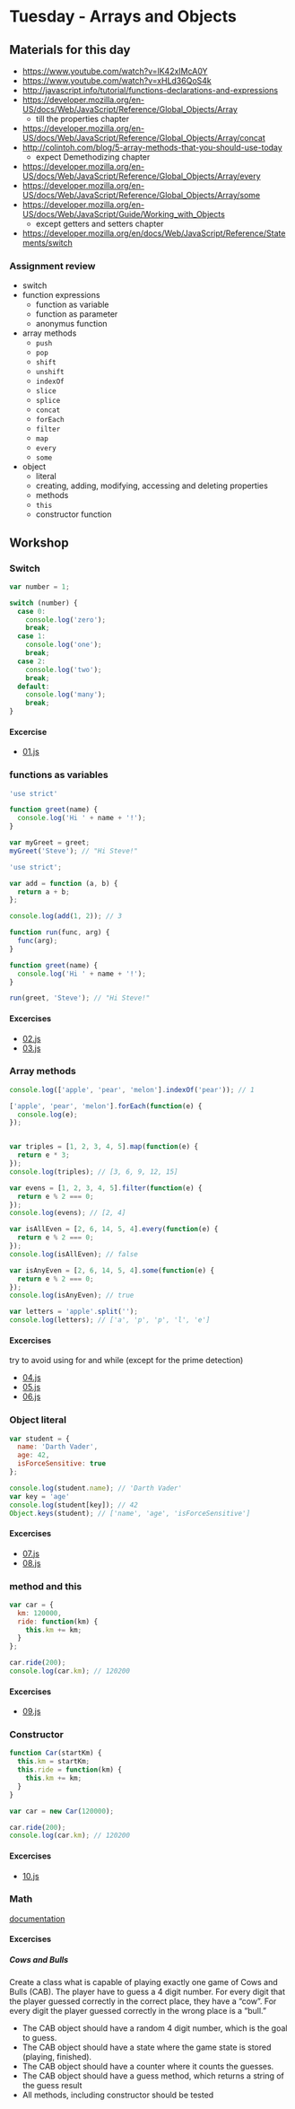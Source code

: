 # Tuesday - Arrays and Objects 

## Materials for this day
 - https://www.youtube.com/watch?v=lK42xIMcA0Y
 - https://www.youtube.com/watch?v=xHLd36QoS4k
 - http://javascript.info/tutorial/functions-declarations-and-expressions
 - https://developer.mozilla.org/en-US/docs/Web/JavaScript/Reference/Global_Objects/Array
   - till the properties chapter
 - https://developer.mozilla.org/en-US/docs/Web/JavaScript/Reference/Global_Objects/Array/concat
 - http://colintoh.com/blog/5-array-methods-that-you-should-use-today
   - expect Demethodizing chapter
 - https://developer.mozilla.org/en-US/docs/Web/JavaScript/Reference/Global_Objects/Array/every
 - https://developer.mozilla.org/en-US/docs/Web/JavaScript/Reference/Global_Objects/Array/some
 - https://developer.mozilla.org/en-US/docs/Web/JavaScript/Guide/Working_with_Objects 
   - except getters and setters chapter
 - https://developer.mozilla.org/en/docs/Web/JavaScript/Reference/Statements/switch

### Assignment review
 - switch
 - function expressions
   - function as variable
   - function as parameter
   - anonymus function
 - array methods
   - `push`
   - `pop`
   - `shift`
   - `unshift`
   - `indexOf`
   - `slice`
   - `splice`
   - `concat`
   - `forEach`
   - `filter`
   - `map`
   - `every`
   - `some`
 - object
   - literal
   - creating, adding, modifying, accessing and deleting properties
   - methods
   - `this`
   - constructor function

## Workshop
### Switch
```javascript
var number = 1;

switch (number) {
  case 0:
    console.log('zero');
    break;
  case 1:
    console.log('one');
    break;
  case 2:
    console.log('two');
    break;
  default:
    console.log('many');
    break;
}
```

#### Excercise
 - [01.js](workshop/01.js)

### functions as variables
```javascript
'use strict'

function greet(name) {
  console.log('Hi ' + name + '!');
}

var myGreet = greet;
myGreet('Steve'); // "Hi Steve!"
```
```javascript
'use strict';

var add = function (a, b) {
  return a + b;
};

console.log(add(1, 2)); // 3
```
```javascript
function run(func, arg) {
  func(arg);
}

function greet(name) {
  console.log('Hi ' + name + '!');
}

run(greet, 'Steve'); // "Hi Steve!"
```
#### Excercises
 - [02.js](workshop/02.js)
 - [03.js](workshop/03.js)


### Array methods
```javascript
console.log(['apple', 'pear', 'melon'].indexOf('pear')); // 1

['apple', 'pear', 'melon'].forEach(function(e) {
  console.log(e);
});


var triples = [1, 2, 3, 4, 5].map(function(e) {
  return e * 3;
});
console.log(triples); // [3, 6, 9, 12, 15]

var evens = [1, 2, 3, 4, 5].filter(function(e) {
  return e % 2 === 0;
});
console.log(evens); // [2, 4]

var isAllEven = [2, 6, 14, 5, 4].every(function(e) {
  return e % 2 === 0;
});
console.log(isAllEven); // false

var isAnyEven = [2, 6, 14, 5, 4].some(function(e) {
  return e % 2 === 0;
});
console.log(isAnyEven); // true

var letters = 'apple'.split('');
console.log(letters); // ['a', 'p', 'p', 'l', 'e']
```

#### Excercises
try to avoid using for and while (except for the prime detection)
 - [04.js](workshop/04.js)
 - [05.js](workshop/05.js)
 - [06.js](workshop/06.js)


### Object literal
```javascript
var student = {
  name: 'Darth Vader',
  age: 42,
  isForceSensitive: true
};

console.log(student.name); // 'Darth Vader'
var key = 'age'
console.log(student[key]); // 42
Object.keys(student); // ['name', 'age', 'isForceSensitive']
```

#### Excercises
 - [07.js](workshop/07.js)
 - [08.js](workshop/08.js)

### method and this
```javascript
var car = {
  km: 120000,
  ride: function(km) {
    this.km += km;
  }
};

car.ride(200);
console.log(car.km); // 120200
```

#### Excercises
 - [09.js](workshop/09.js)

### Constructor
```javascript
function Car(startKm) {
  this.km = startKm;
  this.ride = function(km) {
    this.km += km;
  }
}

var car = new Car(120000);

car.ride(200);
console.log(car.km); // 120200
```
#### Excercises
 - [10.js](workshop/10.js)

### Math
[documentation](https://developer.mozilla.org/en/docs/Web/JavaScript/Reference/Global_Objects/Math)

#### Excercises
##### Cows and Bulls
Create a class what is capable of playing exactly one game of Cows and Bulls (CAB). The player have to guess a 4 digit number. For every digit that the player guessed correctly in the correct place, they have a “cow”. For every digit the player guessed correctly in the wrong place is a “bull.”

 - The CAB object should have a random 4 digit number, which is the goal to guess.
 - The CAB object should have a state where the game state is stored (playing, finished).
 - The CAB object should have a counter where it counts the guesses.
 - The CAB object should have a guess method, which returns a string of the guess result
 - All methods, including constructor should be tested
